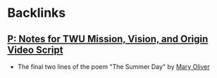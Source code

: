 
# Backlinks
## [P: Notes for TWU Mission, Vision, and Origin Video Script](<P: Notes for TWU Mission, Vision, and Origin Video Script.md>)
- The final two lines of the poem "The Summer Day" by [Mary Oliver](<Mary Oliver.md>)

